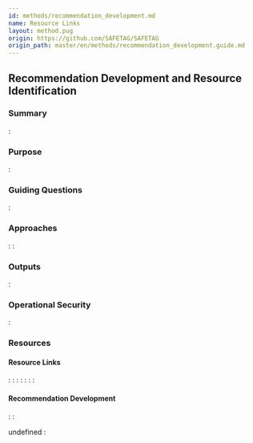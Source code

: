 ```yaml
---
id: methods/recommendation_development.md
name: Resource Links 
layout: method.pug
origin: https://github.com/SAFETAG/SAFETAG
origin_path: master/en/methods/recommendation_development.guide.md
---
```

## Recommendation Development and Resource Identification

### Summary

:[](../reporting/recommendation_development/summary.md)
### Purpose

:[](../reporting/recommendation_development/purpose.md)
### Guiding Questions

:[](../reporting/recommendation_development/guiding_questions.md)
### Approaches

:[](../reporting/recommendation_development/approaches.md)
:[](../reporting/recommendation_development/activities.md)
### Outputs

:[](../reporting/recommendation_development/output.md)
### Operational Security

:[](../reporting/recommendation_development/operational_security.md)
### Resources
<div class="greybox">

#### Resource Links 

:[](../references/resource_identification.overview.md)
:[](../references/digital_security_guides.md)
:[](../references/digi_sec_tech_reference_guides.md)
:[](../references/financial_resources.md)
:[](../references/training_resources.md)
:[](../references/emergency_resources.md)
:[](../references/resource_lists.md)
#### Recommendation Development

:[](../references/recommendation_development.overview.md)
:[](../references/identifying_recommendations.md)
</div>



undefined
:[](../references/footnotes.md)
